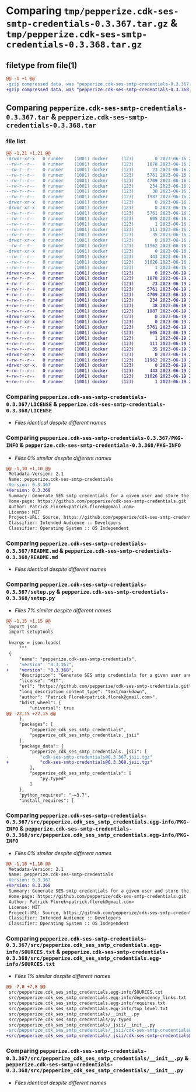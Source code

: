 # Comparing `tmp/pepperize.cdk-ses-smtp-credentials-0.3.367.tar.gz` & `tmp/pepperize.cdk-ses-smtp-credentials-0.3.368.tar.gz`

## filetype from file(1)

```diff
@@ -1 +1 @@
-gzip compressed data, was "pepperize.cdk-ses-smtp-credentials-0.3.367.tar", last modified: Fri Jun 16 23:13:22 2023, max compression
+gzip compressed data, was "pepperize.cdk-ses-smtp-credentials-0.3.368.tar", last modified: Mon Jun 19 22:39:21 2023, max compression
```

## Comparing `pepperize.cdk-ses-smtp-credentials-0.3.367.tar` & `pepperize.cdk-ses-smtp-credentials-0.3.368.tar`

### file list

```diff
@@ -1,21 +1,21 @@
-drwxr-xr-x   0 runner    (1001) docker     (123)        0 2023-06-16 23:13:22.567970 pepperize.cdk-ses-smtp-credentials-0.3.367/
--rw-r--r--   0 runner    (1001) docker     (123)     1078 2023-06-16 23:13:10.000000 pepperize.cdk-ses-smtp-credentials-0.3.367/LICENSE
--rw-r--r--   0 runner    (1001) docker     (123)       23 2023-06-16 23:13:10.000000 pepperize.cdk-ses-smtp-credentials-0.3.367/MANIFEST.in
--rw-r--r--   0 runner    (1001) docker     (123)     5761 2023-06-16 23:13:22.567970 pepperize.cdk-ses-smtp-credentials-0.3.367/PKG-INFO
--rw-r--r--   0 runner    (1001) docker     (123)     4709 2023-06-16 23:13:10.000000 pepperize.cdk-ses-smtp-credentials-0.3.367/README.md
--rw-r--r--   0 runner    (1001) docker     (123)      234 2023-06-16 23:13:10.000000 pepperize.cdk-ses-smtp-credentials-0.3.367/pyproject.toml
--rw-r--r--   0 runner    (1001) docker     (123)       38 2023-06-16 23:13:22.567970 pepperize.cdk-ses-smtp-credentials-0.3.367/setup.cfg
--rw-r--r--   0 runner    (1001) docker     (123)     1987 2023-06-16 23:13:10.000000 pepperize.cdk-ses-smtp-credentials-0.3.367/setup.py
-drwxr-xr-x   0 runner    (1001) docker     (123)        0 2023-06-16 23:13:22.563970 pepperize.cdk-ses-smtp-credentials-0.3.367/src/
-drwxr-xr-x   0 runner    (1001) docker     (123)        0 2023-06-16 23:13:22.563970 pepperize.cdk-ses-smtp-credentials-0.3.367/src/pepperize.cdk_ses_smtp_credentials.egg-info/
--rw-r--r--   0 runner    (1001) docker     (123)     5761 2023-06-16 23:13:22.000000 pepperize.cdk-ses-smtp-credentials-0.3.367/src/pepperize.cdk_ses_smtp_credentials.egg-info/PKG-INFO
--rw-r--r--   0 runner    (1001) docker     (123)      605 2023-06-16 23:13:22.000000 pepperize.cdk-ses-smtp-credentials-0.3.367/src/pepperize.cdk_ses_smtp_credentials.egg-info/SOURCES.txt
--rw-r--r--   0 runner    (1001) docker     (123)        1 2023-06-16 23:13:22.000000 pepperize.cdk-ses-smtp-credentials-0.3.367/src/pepperize.cdk_ses_smtp_credentials.egg-info/dependency_links.txt
--rw-r--r--   0 runner    (1001) docker     (123)      111 2023-06-16 23:13:22.000000 pepperize.cdk-ses-smtp-credentials-0.3.367/src/pepperize.cdk_ses_smtp_credentials.egg-info/requires.txt
--rw-r--r--   0 runner    (1001) docker     (123)       35 2023-06-16 23:13:22.000000 pepperize.cdk-ses-smtp-credentials-0.3.367/src/pepperize.cdk_ses_smtp_credentials.egg-info/top_level.txt
-drwxr-xr-x   0 runner    (1001) docker     (123)        0 2023-06-16 23:13:22.563970 pepperize.cdk-ses-smtp-credentials-0.3.367/src/pepperize_cdk_ses_smtp_credentials/
--rw-r--r--   0 runner    (1001) docker     (123)    11962 2023-06-16 23:13:10.000000 pepperize.cdk-ses-smtp-credentials-0.3.367/src/pepperize_cdk_ses_smtp_credentials/__init__.py
-drwxr-xr-x   0 runner    (1001) docker     (123)        0 2023-06-16 23:13:22.567970 pepperize.cdk-ses-smtp-credentials-0.3.367/src/pepperize_cdk_ses_smtp_credentials/_jsii/
--rw-r--r--   0 runner    (1001) docker     (123)      443 2023-06-16 23:13:10.000000 pepperize.cdk-ses-smtp-credentials-0.3.367/src/pepperize_cdk_ses_smtp_credentials/_jsii/__init__.py
--rw-r--r--   0 runner    (1001) docker     (123)    31026 2023-06-16 23:13:10.000000 pepperize.cdk-ses-smtp-credentials-0.3.367/src/pepperize_cdk_ses_smtp_credentials/_jsii/cdk-ses-smtp-credentials@0.3.367.jsii.tgz
--rw-r--r--   0 runner    (1001) docker     (123)        1 2023-06-16 23:13:10.000000 pepperize.cdk-ses-smtp-credentials-0.3.367/src/pepperize_cdk_ses_smtp_credentials/py.typed
+drwxr-xr-x   0 runner    (1001) docker     (123)        0 2023-06-19 22:39:21.244346 pepperize.cdk-ses-smtp-credentials-0.3.368/
+-rw-r--r--   0 runner    (1001) docker     (123)     1078 2023-06-19 22:39:07.000000 pepperize.cdk-ses-smtp-credentials-0.3.368/LICENSE
+-rw-r--r--   0 runner    (1001) docker     (123)       23 2023-06-19 22:39:07.000000 pepperize.cdk-ses-smtp-credentials-0.3.368/MANIFEST.in
+-rw-r--r--   0 runner    (1001) docker     (123)     5761 2023-06-19 22:39:21.244346 pepperize.cdk-ses-smtp-credentials-0.3.368/PKG-INFO
+-rw-r--r--   0 runner    (1001) docker     (123)     4709 2023-06-19 22:39:07.000000 pepperize.cdk-ses-smtp-credentials-0.3.368/README.md
+-rw-r--r--   0 runner    (1001) docker     (123)      234 2023-06-19 22:39:07.000000 pepperize.cdk-ses-smtp-credentials-0.3.368/pyproject.toml
+-rw-r--r--   0 runner    (1001) docker     (123)       38 2023-06-19 22:39:21.244346 pepperize.cdk-ses-smtp-credentials-0.3.368/setup.cfg
+-rw-r--r--   0 runner    (1001) docker     (123)     1987 2023-06-19 22:39:07.000000 pepperize.cdk-ses-smtp-credentials-0.3.368/setup.py
+drwxr-xr-x   0 runner    (1001) docker     (123)        0 2023-06-19 22:39:21.240346 pepperize.cdk-ses-smtp-credentials-0.3.368/src/
+drwxr-xr-x   0 runner    (1001) docker     (123)        0 2023-06-19 22:39:21.244346 pepperize.cdk-ses-smtp-credentials-0.3.368/src/pepperize.cdk_ses_smtp_credentials.egg-info/
+-rw-r--r--   0 runner    (1001) docker     (123)     5761 2023-06-19 22:39:21.000000 pepperize.cdk-ses-smtp-credentials-0.3.368/src/pepperize.cdk_ses_smtp_credentials.egg-info/PKG-INFO
+-rw-r--r--   0 runner    (1001) docker     (123)      605 2023-06-19 22:39:21.000000 pepperize.cdk-ses-smtp-credentials-0.3.368/src/pepperize.cdk_ses_smtp_credentials.egg-info/SOURCES.txt
+-rw-r--r--   0 runner    (1001) docker     (123)        1 2023-06-19 22:39:21.000000 pepperize.cdk-ses-smtp-credentials-0.3.368/src/pepperize.cdk_ses_smtp_credentials.egg-info/dependency_links.txt
+-rw-r--r--   0 runner    (1001) docker     (123)      111 2023-06-19 22:39:21.000000 pepperize.cdk-ses-smtp-credentials-0.3.368/src/pepperize.cdk_ses_smtp_credentials.egg-info/requires.txt
+-rw-r--r--   0 runner    (1001) docker     (123)       35 2023-06-19 22:39:21.000000 pepperize.cdk-ses-smtp-credentials-0.3.368/src/pepperize.cdk_ses_smtp_credentials.egg-info/top_level.txt
+drwxr-xr-x   0 runner    (1001) docker     (123)        0 2023-06-19 22:39:21.244346 pepperize.cdk-ses-smtp-credentials-0.3.368/src/pepperize_cdk_ses_smtp_credentials/
+-rw-r--r--   0 runner    (1001) docker     (123)    11962 2023-06-19 22:39:07.000000 pepperize.cdk-ses-smtp-credentials-0.3.368/src/pepperize_cdk_ses_smtp_credentials/__init__.py
+drwxr-xr-x   0 runner    (1001) docker     (123)        0 2023-06-19 22:39:21.244346 pepperize.cdk-ses-smtp-credentials-0.3.368/src/pepperize_cdk_ses_smtp_credentials/_jsii/
+-rw-r--r--   0 runner    (1001) docker     (123)      443 2023-06-19 22:39:07.000000 pepperize.cdk-ses-smtp-credentials-0.3.368/src/pepperize_cdk_ses_smtp_credentials/_jsii/__init__.py
+-rw-r--r--   0 runner    (1001) docker     (123)    31026 2023-06-19 22:39:07.000000 pepperize.cdk-ses-smtp-credentials-0.3.368/src/pepperize_cdk_ses_smtp_credentials/_jsii/cdk-ses-smtp-credentials@0.3.368.jsii.tgz
+-rw-r--r--   0 runner    (1001) docker     (123)        1 2023-06-19 22:39:07.000000 pepperize.cdk-ses-smtp-credentials-0.3.368/src/pepperize_cdk_ses_smtp_credentials/py.typed
```

### Comparing `pepperize.cdk-ses-smtp-credentials-0.3.367/LICENSE` & `pepperize.cdk-ses-smtp-credentials-0.3.368/LICENSE`

 * *Files identical despite different names*

### Comparing `pepperize.cdk-ses-smtp-credentials-0.3.367/PKG-INFO` & `pepperize.cdk-ses-smtp-credentials-0.3.368/PKG-INFO`

 * *Files 0% similar despite different names*

```diff
@@ -1,10 +1,10 @@
 Metadata-Version: 2.1
 Name: pepperize.cdk-ses-smtp-credentials
-Version: 0.3.367
+Version: 0.3.368
 Summary: Generate SES smtp credentials for a given user and store the credentials in a SecretsManager Secret.
 Home-page: https://github.com/pepperize/cdk-ses-smtp-credentials.git
 Author: Patrick Florek<patrick.florek@gmail.com>
 License: MIT
 Project-URL: Source, https://github.com/pepperize/cdk-ses-smtp-credentials.git
 Classifier: Intended Audience :: Developers
 Classifier: Operating System :: OS Independent
```

### Comparing `pepperize.cdk-ses-smtp-credentials-0.3.367/README.md` & `pepperize.cdk-ses-smtp-credentials-0.3.368/README.md`

 * *Files identical despite different names*

### Comparing `pepperize.cdk-ses-smtp-credentials-0.3.367/setup.py` & `pepperize.cdk-ses-smtp-credentials-0.3.368/setup.py`

 * *Files 7% similar despite different names*

```diff
@@ -1,15 +1,15 @@
 import json
 import setuptools
 
 kwargs = json.loads(
     """
 {
     "name": "pepperize.cdk-ses-smtp-credentials",
-    "version": "0.3.367",
+    "version": "0.3.368",
     "description": "Generate SES smtp credentials for a given user and store the credentials in a SecretsManager Secret.",
     "license": "MIT",
     "url": "https://github.com/pepperize/cdk-ses-smtp-credentials.git",
     "long_description_content_type": "text/markdown",
     "author": "Patrick Florek<patrick.florek@gmail.com>",
     "bdist_wheel": {
         "universal": true
@@ -22,15 +22,15 @@
     },
     "packages": [
         "pepperize_cdk_ses_smtp_credentials",
         "pepperize_cdk_ses_smtp_credentials._jsii"
     ],
     "package_data": {
         "pepperize_cdk_ses_smtp_credentials._jsii": [
-            "cdk-ses-smtp-credentials@0.3.367.jsii.tgz"
+            "cdk-ses-smtp-credentials@0.3.368.jsii.tgz"
         ],
         "pepperize_cdk_ses_smtp_credentials": [
             "py.typed"
         ]
     },
     "python_requires": "~=3.7",
     "install_requires": [
```

### Comparing `pepperize.cdk-ses-smtp-credentials-0.3.367/src/pepperize.cdk_ses_smtp_credentials.egg-info/PKG-INFO` & `pepperize.cdk-ses-smtp-credentials-0.3.368/src/pepperize.cdk_ses_smtp_credentials.egg-info/PKG-INFO`

 * *Files 0% similar despite different names*

```diff
@@ -1,10 +1,10 @@
 Metadata-Version: 2.1
 Name: pepperize.cdk-ses-smtp-credentials
-Version: 0.3.367
+Version: 0.3.368
 Summary: Generate SES smtp credentials for a given user and store the credentials in a SecretsManager Secret.
 Home-page: https://github.com/pepperize/cdk-ses-smtp-credentials.git
 Author: Patrick Florek<patrick.florek@gmail.com>
 License: MIT
 Project-URL: Source, https://github.com/pepperize/cdk-ses-smtp-credentials.git
 Classifier: Intended Audience :: Developers
 Classifier: Operating System :: OS Independent
```

### Comparing `pepperize.cdk-ses-smtp-credentials-0.3.367/src/pepperize.cdk_ses_smtp_credentials.egg-info/SOURCES.txt` & `pepperize.cdk-ses-smtp-credentials-0.3.368/src/pepperize.cdk_ses_smtp_credentials.egg-info/SOURCES.txt`

 * *Files 1% similar despite different names*

```diff
@@ -7,8 +7,8 @@
 src/pepperize.cdk_ses_smtp_credentials.egg-info/SOURCES.txt
 src/pepperize.cdk_ses_smtp_credentials.egg-info/dependency_links.txt
 src/pepperize.cdk_ses_smtp_credentials.egg-info/requires.txt
 src/pepperize.cdk_ses_smtp_credentials.egg-info/top_level.txt
 src/pepperize_cdk_ses_smtp_credentials/__init__.py
 src/pepperize_cdk_ses_smtp_credentials/py.typed
 src/pepperize_cdk_ses_smtp_credentials/_jsii/__init__.py
-src/pepperize_cdk_ses_smtp_credentials/_jsii/cdk-ses-smtp-credentials@0.3.367.jsii.tgz
+src/pepperize_cdk_ses_smtp_credentials/_jsii/cdk-ses-smtp-credentials@0.3.368.jsii.tgz
```

### Comparing `pepperize.cdk-ses-smtp-credentials-0.3.367/src/pepperize_cdk_ses_smtp_credentials/__init__.py` & `pepperize.cdk-ses-smtp-credentials-0.3.368/src/pepperize_cdk_ses_smtp_credentials/__init__.py`

 * *Files identical despite different names*

